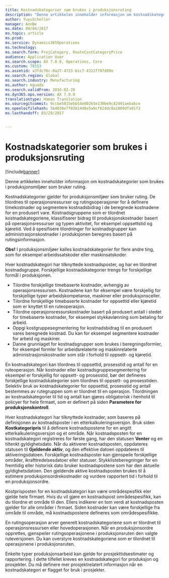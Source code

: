 ```yaml
---
title: Kostnadskategorier som brukes i produksjonsruting
description: "Denne artikkelen inneholder informasjon om kostnadskategorier som brukes i produksjonsmiljøer som bruker ruting."
author: YuyuScheller
manager: AnnBe
ms.date: 04/04/2017
ms.topic: article
ms.prod: 
ms.service: Dynamics365Operations
ms.technology: 
ms.search.form: ProjCategory, RouteCostCategoryPrice
audience: Application User
ms.search.scope: AX 7.0.0, Operations, Core
ms.custom: 78153
ms.assetid: a3fdc76c-0a27-4723-b1c7-4322f707d89e
ms.search.region: Global
ms.search.industry: Manufacturing
ms.author: mguada
ms.search.validFrom: 2016-02-28
ms.dyn365.ops.version: AX 7.0.0
translationtype: Human Translation
ms.sourcegitcommit: 9ccbe5815ebb54e00265e130be9c82491aebabce
ms.openlocfilehash: 5b4030e7f02b14d0e5a9cf62ddc8a1809dfa91f3
ms.lasthandoff: 03/29/2017


---
```


# <a name="cost-categories-used-in-production-routing"></a>Kostnadskategorier som brukes i produksjonsruting

[!include[banner](../includes/banner.md)]


Denne artikkelen inneholder informasjon om kostnadskategorier som brukes i produksjonsmiljøer som bruker ruting.

Kostnadskategorier gjelder for produksjonsmiljøer som bruker ruting. De tilordnes til operasjonsressurser og rutingsoperasjoner for å definere timekostnader og segmentere kostnadsbidrag i de beregnede kostnadene for en produsert vare. Kostnadsgruppene som er tilordnet kostnadskategoriene, klassifiserer bidrag til produksjonskostnader basert på operasjonsressurser og typen aktivitet, for eksempel oppsettstid og kjøretid. Ved å spesifisere tilordninger for kostnadsgrupper kan administrasjonskostnader i produksjonen beregnes basert på rutingsinformasjon. 

**Obs!** I produksjonsmiljøer kalles kostnadskategorier for flere andre ting, som for eksempel arbeidssatskoder eller maskinsatskoder. 

Hver kostnadskategori har tilknyttede kostnadsposter, og har en tilordnet kostnadsgruppe. Forskjellige kostnadskategorier trengs for forskjellige formål i produksjonen.

-   Tilordne forskjellige timebaserte kostnader, avhengig av operasjonsressursen. Kostnadene kan for eksempel være forskjellig for forskjellige typer arbeidskompetanse, maskiner eller produksjonsceller.
-   Tilordne forskjellige timebaserte kostnader for oppsettid eller kjøretid som er knyttet til en ruteoperasjon.
-   Tilordne operasjonsressurskostnader basert på produsert antall i stedet for timebaserte kostnader, for eksempel stykkavlønning som betaling for arbeid.
-   Oppgi kostgruppesegmentering for kostnadsbidrag til en produsert vares beregnede kostnad. Du kan for eksempel segmentere kostnader for arbeid og maskiner.
-   Danne grunnlaget for kostnadsgrupper som brukes i beregningsformler, for eksempel formler for arbeidsrelaterte og maskinrelaterte administrasjonskostnader som står i forhold til oppsett- og kjøretid.

En kostnadskategori kan tilordnes til oppsettid, prosesstid og antall for en ruteoperasjon. Når kostnader eller kostnadsgruppesegmentering for eksempel er forskjellig for oppsett- og prosesstid, bør det defineres forskjellige kostnadskategorier som tilordnes til oppsett- og prosesstiden. Selektiv bruk av kostnadskategorier for oppsettid, prosesstid og antall bestemmes av rutegruppen som er tilordnet til en operasjon. Tilordningen av kostnadskategorier til tid og antall kan gjøres obligatorisk i henhold til policyer for hele firmaet, som er definert på siden **Parametere for produksjonskontroll**. 

Hver kostnadskategori har tilknyttede kostnader, som baseres på definisjonen av kostnadsposter i en etterkalkuleringsversjon. Bruk siden **Kostkategoripris** til å definere kostnadspostene for en angitt etterkalkuleringsversjon og et område. Når kostnadsposten for en kostnadskategori registreres for første gang, har den statusen **Venter** og en tiltenkt gyldighetsdato. Når du aktiverer kostnadsposten, oppdateres statusen til **Gjeldende aktiv**, og den effektive datoen oppdateres til aktiveringsdatoen. Forskjellige kostnadsposter kan gjenspeile forskjellige områder, ikrafttredelsesdatoer eller statuser. Stykklisteberegninger for en fremtidig eller historisk dato bruker kostnadspostene som har den aktuelle gyldighetsdatoen. Den gjeldende aktive kostnadsposten brukes til å estimere produksjonsordrekostnader og vurdere rapportert tid i forhold til en produksjonsordre. 

Kostprisposten for en kostnadskategori kan være områdespesfikk eler gjelde hele firmaet. Hvis du vil gjøre en kostnadspost områdespesifikk, kan du tilordne et område til den. Ellers indikerer en tom verdi at kostnadsposten gjelder for alle områder i firmaet. Siden kostnader kan være forskjellige fra område til område, må kostnadspostene defineres som områdespesifikke. 

En rutingsoperasjon arver generelt kostnadskategoriene som er tilordnet til operasjonsressursen eller hovedoperasjonen. Når en produksjonsordre opprettes, gjenspeiler rutingsoperasjonene i produksjonsruten den valgte ruteversjonen. Du kan overstyre kostnadskategoriene som er tilordnet til operasjonene i produksjonsruten. 

Enkelte typer produksjonsarbeid kan gjelde for prosjekttidsestimater og rapportering. I dette tilfellet kreves en kostnadskategori for produksjon og prosjekter. Du må definere mer prosjektrelatert informasjon når en kostnadskategori er flagget for bruk i prosjekter.




